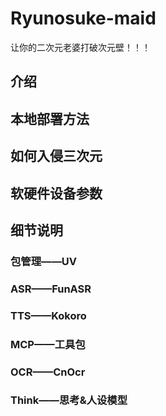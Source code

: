 # Ryunosuke-maid

让你的二次元老婆打破次元壁！！！

## 介绍

## 本地部署方法

## 如何入侵三次元

## 软硬件设备参数

## 细节说明

### 包管理——UV

### ASR——FunASR

### TTS——Kokoro

### MCP——工具包

### OCR——CnOcr

### Think——思考&人设模型
